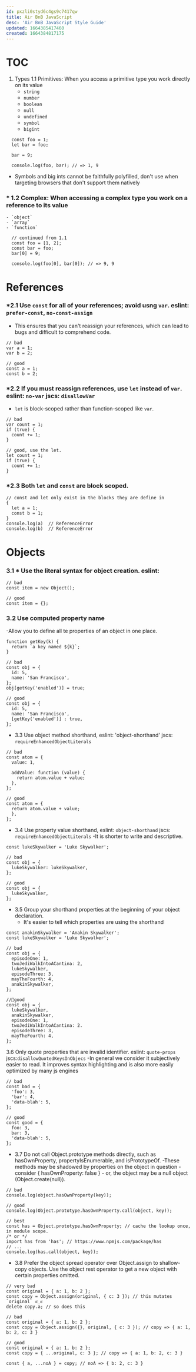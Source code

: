 ```yaml
---
id: pxzli0styd6c4gs9c7417qw
title: Air BnB JavaScript
desc: 'Air BnB JavaScript Style Guide'
updated: 1664385417460
created: 1664384817175
---
```

# TOC
1. Types
   1.1 Primitives: When you access a primitive type you work directly on its value
    - `string`
    - `number`
    - `boolean`
    - `null`
    - `undefined`
    - `symbol`
    - `bigint`

```
  const foo = 1;
  let bar = foo;

  bar = 9;
```
```
  console.log(foo, bar); // => 1, 9
```
- Symbols and big ints cannot be faithfully polyfilled, don't use when targeting browsers that don't support them natively

### * 1.2 Complex: When accessing a complex type you work on a reference to its value
    - `object`
    - `array`
    - `function`
```
  // continued from 1.1
  const foo = [1, 2];
  const bar = foo;
  bar[0] = 9;

  console.log(foo[0], bar[0]); // => 9, 9
```

# References
### *2.1 Use `const` for all of your references; avoid usng `var`. eslint: `prefer-const`, `no-const-assign`
  - This ensures that you can't reassign your references, which can lead to bugs and difficult to comprehend code.
```
// bad
var a = 1;
var b = 2;

// good
const a = 1;
const b = 2;
```

### *2.2 If you must reassign references, use `let` instead of `var`. eslint: `no-var` jscs: `disallowVar`
  - `let` is block-scoped rather than function-scoped like `var`.
```
// bad
var count = 1;
if (true) {
  count += 1;
}

// good, use the let.
let count = 1;
if (true) {
  count += 1;
}
```

### *2.3 Both `let` and `const` are block scoped.
```
// const and let only exist in the blocks they are define in
{
  let a = 1;
  const b = 1;
}
console.log(a)  // ReferenceError
console.log(b)  // ReferenceError
```

# Objects
### 3.1 * Use the literal syntax for object creation. eslint:
```
// bad
const item = new Object();

// good
const item = {};
```

### 3.2 Use computed property name
-Allow you to define all te properties of an object in one place.
```
function getKey(k) {
  return `a key named ${k}`;
}

// bad
const obj = {
  id: 5,
  name: 'San Francisco',
};
obj[getKey('enabled')] = true;

// good
const obj = {
  id: 5,
  name: 'San Francisco',
  [getKey('enabled')] : true,
};
```

* 3.3 Use object method shorthand, eslint: 'object-shorthand' jscs: `requireEnhancedObjectLiterals`
```
// bad
const atom = {
  value: 1,

  addValue: function (value) {
    return atom.value + value;
  },
};

// good
const atom = {
  return atom.value + value;
  },
};
```

* 3.4 Use property value shorthand, eslint: `object-shorthand` jscs: `requireEnhancedObjectLiterals`
-It is shorter to write and descriptive.
```
const lukeSkywalker = 'Luke Skywalker';

// bad
const obj = {
  lukeSkywalker: lukeSkywalker,
};

// good
const obj = {
  lukeSkywalker,
};
```

* 3.5 Group your shorthand properties at the beginning of your object declaration.
  - It's easier to tell which properties are using the shorthand

```
const anakinSkywalker = 'Anakin Skywalker';
const lukeSkywalker = 'Luke Skywalker';

// bad
const obj = {
  episodeOne: 1,
  twoJediWalkIntoACantina: 2,
  lukeSkywalker,
  episodeThree: 3,
  mayTheFourth: 4,
  anakinSkywalker,
};

//🙅good
const obj = {
  lukeSkywalker,
  anakinSkywalker,
  episodeOne: 1,
  twoJediWalkIntoACantina: 2.
  episodeThree: 3,
  mayTheFourth: 4,
};
```

3.6 Only quote properties that are invalid identifier. eslint: `quote-props` jscs:`disallowQuotedKeysInObjecs`
  -In general we consider it subjectively easier to read. It improves syntax highlighting and is also more easily optimized by many js engines
```
// bad
const bad = {
  'foo': 3,
  'bar': 4,
  'data-blah': 5,
};

// good
const good = {
  foo: 3,
  bar: 3,
  'data-blah': 5,
};
```

* 3.7 Do not call Object.prototype methods directly, such as hasOwnProperty, propertyIsEnumerable, and isPrototypeOf.
  -These methods may be shadowed by properties on the object in question - consider { hasOwnProperty: false } - or, the object may be a null object (Object.create(null)).
```
// bad
console.log(object.hasOwnProperty(key));

// good
console.log(Object.prototype.hasOwnProperty.call(object, key));

// best
const has = Object.prototype.hasOwnProperty; // cache the lookup once, in module scope.
/* or */
import has from 'has'; // https://www.npmjs.com/package/has
// ...
console.log(has.call(object, key));
```

* 3.8 Prefer the object spread operator over Object.assign to shallow-copy objects. Use the object rest operator to get a new object with certain properties omitted.
```
// very bad
const original = { a: 1, b: 2 };
const copy = Object.assign(original, { c: 3 }); // this mutates `original` ಠ_ಠ
delete copy.a; // so does this

// bad
const original = { a: 1, b: 2 };
const copy = Object.assign({}, original, { c: 3 }); // copy => { a: 1, b: 2, c: 3 }

// good
const original = { a: 1, b: 2 };
const copy = { ...original, c: 3 }; // copy => { a: 1, b: 2, c: 3 }

const { a, ...noA } = copy; // noA => { b: 2, c: 3 }
```

